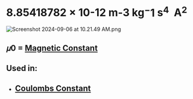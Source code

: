 # 8.85418782 × 10-12 m-3 kg$^-1$ s$^4$  A$^2$

![Screenshot 2024-09-06 at 10.21.49 AM.png](./../screenshot-2024-09-06-at-10.21.49-am.png/)
## 𝜇0 = [Magnetic Constant](./../magnetic-constant/)
## Used in:
- ## [Coulombs Constant](./../coulombs-constant/)


